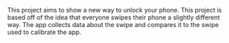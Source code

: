 This project aims to show a new way to unlock your phone. This project is based off of the idea that everyone swipes their phone a slightly different way. The app collects data about the swipe and compares it to the swipe used to calibrate the app. 
